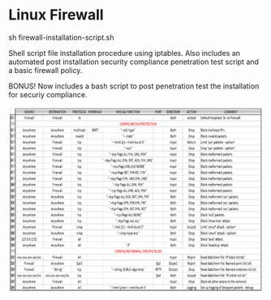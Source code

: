 # Linux Firewall
sh firewall-installation-script.sh

Shell script file installation procedure using iptables. Also includes an automated post installation security compliance penetration test script and a basic firewall policy.

BONUS! Now includes a bash script to post penetration test the installation for securiy compliance.

![Screenshot](Iptables.png)



